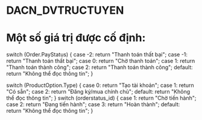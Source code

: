 ﻿# DACN_DVTRUCTUYEN
# Một số giá trị được cố định:
switch (Order.PayStatus)
{
    case -2:
        return "Thanh toán thất bại";
    case -1:
        return "Thanh toán thất bại";
    case 0:
        return "Chờ thanh toán";
    case 1:
        return "Thanh toán thành công";
    case 2:
        return "Thanh toán thành công";
    default:
        return "Không thể đọc thông tin";
}

switch (ProductOption.Type)
{
    case 0:
        return "Tạo tài khoản";
    case 1:
        return "Có sẵn";
    case 2:
        return "Đăng ký/mua chính chủ";
    default:
        return "Không thể đọc thông tin";
}
switch (orderstatus_id)
{
    case 1:
        return "Chờ tiến hành";
    case 2:
        return "Đang tiến hành";
    case 3:
        return "Hoàn thành";
    default:
        return "Không thể đọc thông tin";
}
